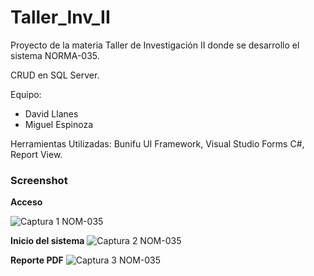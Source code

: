 # Taller_Inv_II
Proyecto de la materia Taller de Investigación II donde se desarrollo el sistema NORMA-035.

CRUD en SQL Server.

Equipo:
+ David Llanes
+ Miguel Espinoza


Herramientas Utilizadas:
Bunifu UI Framework, 
Visual Studio Forms C#,
Report View.

### Screenshot 
**Acceso**

![Captura 1 NOM-035](https://user-images.githubusercontent.com/67779237/87242918-00b55680-c3e6-11ea-9f74-65ab0cd1566a.png)

**Inicio del sistema**
![Captura 2 NOM-035](https://user-images.githubusercontent.com/67779237/87242950-538f0e00-c3e6-11ea-99fe-fbeba09c144c.png)

**Reporte PDF**
![Captura 3 NOM-035](https://user-images.githubusercontent.com/67779237/87242966-791c1780-c3e6-11ea-9f39-cb00a88ba51b.png)
